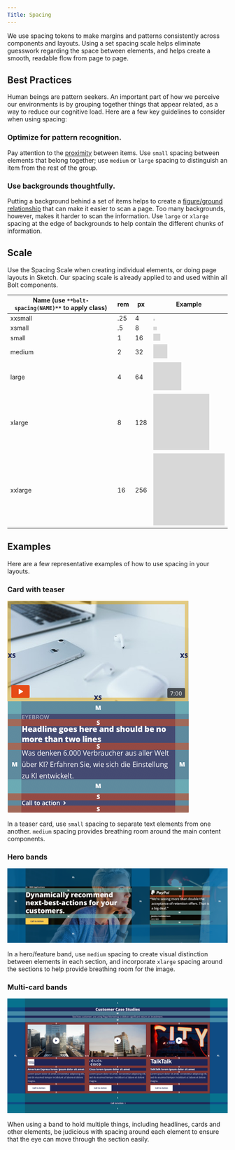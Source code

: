 ```yaml
---
Title: Spacing
---
```


We use spacing tokens to make margins and patterns consistently across components and layouts. Using a set spacing scale helps eliminate guesswork regarding the space between elements, and helps create a smooth, readable flow from page to page.

## Best Practices

Human beings are pattern seekers. An important part of how we perceive our environments is by grouping together things that appear related, as a way to reduce our cognitive load. Here are a few key guidelines to consider when using spacing:

### Optimize for pattern recognition.

Pay attention to the [proximity](https://www.smashingmagazine.com/2014/05/design-principles-space-figure-ground-relationship/) between items. Use `small` spacing between elements that belong together; use `medium` or `large` spacing to distinguish an item from the rest of the group.

### Use backgrounds thoughtfully.

Putting a background behind a set of items helps to create a [figure/ground relationship](https://www.smashingmagazine.com/2014/05/design-principles-space-figure-ground-relationship/) that can make it easier to scan a page. Too many backgrounds, however, makes it harder to scan the information. Use `large` or `xlarge` spacing at the edge of backgrounds to help contain the different chunks of information.

## Scale

Use the Spacing Scale when creating individual elements, or doing page layouts in Sketch. Our spacing scale is already applied to and used within all Bolt components. 

| **Name (use** `**bolt-spacing(NAME)**` **to apply class)** | **rem** | **px** | **Example**                                             |
| ---------------------------------------------------------- | ------- | ------ | ------------------------------------------------------- |
| xxsmall                                                    | .25     | 4      | ![spacing_xxsmall](../../../images/spacing_xxsmall.png) |
| xsmall                                                     | .5      | 8      | ![spacing_xsmall](../../../images/spacing_xsmall.png)   |
| small                                                      | 1       | 16     | ![spacing_small](../../../images/spacing_small.png)     |
| medium                                                     | 2       | 32     | ![spacing_medium](../../../images/spacing_medium.png)   |
| large                                                      | 4       | 64     | ![spacing_large](../../../images/spacing_large.png)     |
| xlarge                                                     | 8       | 128    | ![spacing_xlarge](../../../images/spacing_xlarge.png)   |
| xxlarge                                                    | 16      | 256    | ![spacing_xxlarge](../../../images/spacing_xxlarge.png) |

## Examples

Here are a few representative examples of how to use spacing in your layouts.

### Card with teaser

![Card with Teaser](../../../images/spacing_card.png)

In a teaser card, use `small` spacing to separate text elements from one another. `medium` spacing provides breathing room around the main content components.

### Hero bands

![Background band with breadcrumb, headline, CTA and quote](../../../images/spacing_band.png)

In a hero/feature band, use `medium` spacing to create visual distinction between elements in each section, and incorporate `xlarge` spacing around the sections to help provide breathing room for the image.

### Multi-card bands

![3-card lockup with headline and subhead, plus link button](../../../images/spacing_three-card-band.png)

When using a band to hold multiple things, including headlines, cards and other elements, be judicious with spacing around each element to ensure that the eye can move through the section easily. 


